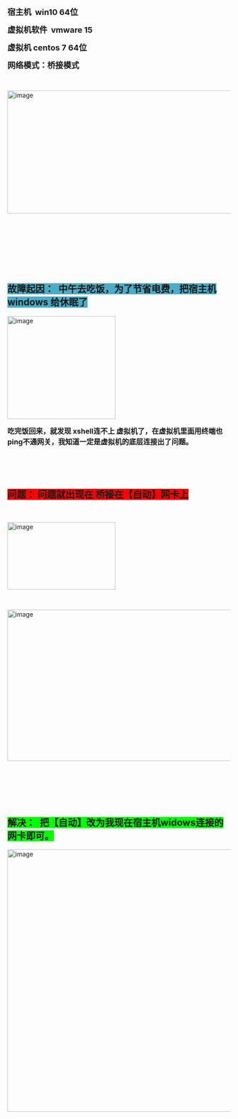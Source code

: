<p><strong><font size="4">宿主机&nbsp; win10 64位</font></strong></p><p><strong><font size="4">虚拟机软件&nbsp; vmware 15</font></strong></p><p><strong><font size="4">虚拟机 centos 7 64位 </font></strong></p><p><strong><font size="4">网络模式：桥接模式</font></strong></p><p><br></p><p><a href="https://img2018.cnblogs.com/blog/601779/202002/601779-20200221193446140-1579451931.png"><img width="646" height="277" title="image" style="display: inline; background-image: none;" alt="image" src="https://img2018.cnblogs.com/blog/601779/202002/601779-20200221193446657-1148744421.png" border="0"></a></p><p><br></p><p><br></p><p><br></p><p><br></p><h2><font style="font-weight: bold; background-color: rgb(75, 172, 198);">故障起因：&nbsp; 中午去吃饭，为了节省电费，把宿主机 windows 给休眠了</font></h2><p><a href="https://img2018.cnblogs.com/blog/601779/202002/601779-20200221193447014-411494314.png"><img width="244" height="232" title="image" style="margin: 0px; display: inline; background-image: none;" alt="image" src="https://img2018.cnblogs.com/blog/601779/202002/601779-20200221193447351-648116375.png" border="0"></a></p><p><strong><font size="3">吃完饭回来，就发现 xshell连不上 虚拟机了，在虚拟机里面用终端也ping不通网关，我知道一定是虚拟机的底层连接出了问题。</font></strong></p><p><br></p><p><br></p><h2><strong><font style="background-color: rgb(255, 0, 0);">问题： 问题就出现在 桥接在【自动】网卡上</font></strong></h2><p><strong><br></strong></p><p><a href="https://img2018.cnblogs.com/blog/601779/202002/601779-20200221193447613-1551634321.png"><img width="244" height="152" title="image" style="margin: 0px; display: inline; background-image: none;" alt="image" src="https://img2018.cnblogs.com/blog/601779/202002/601779-20200221193447887-1634191566.png" border="0"></a></p><p><br></p><p><a href="https://img2018.cnblogs.com/blog/601779/202002/601779-20200221193448157-88906808.png"><img width="554" height="341" title="image" style="display: inline; background-image: none;" alt="image" src="https://img2018.cnblogs.com/blog/601779/202002/601779-20200221193448477-1791373236.png" border="0"></a></p><p><br></p><p><br></p><p><br></p><h2><font style="font-weight: bold; background-color: rgb(0, 255, 0);">解决：&nbsp; 把【自动】改为我现在宿主机widows连接的网卡即可。 </font></h2><p><a href="https://img2018.cnblogs.com/blog/601779/202002/601779-20200221193448767-857916732.png"><img width="678" height="591" title="image" style="display: inline; background-image: none;" alt="image" src="https://img2018.cnblogs.com/blog/601779/202002/601779-20200221193449182-28076689.png" border="0"></a></p>
